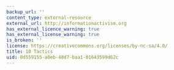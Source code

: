 ```yaml
---
backup_url: ''
content_type: external-resource
external_url: http://informationactivism.org
has_external_licence_warning: true
has_external_license_warning: true
is_broken: ''
license: https://creativecommons.org/licenses/by-nc-sa/4.0/
title: 10 Tactics
uid: 0d559155-a0eb-48d7-baa1-01643599d62c
---
```

